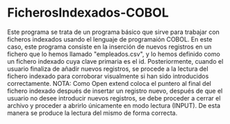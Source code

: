 # FicherosIndexados-COBOL

Este programa se trata de un programa básico que sirve para trabajar con ficheros indexados usando el lenguaje de programaión COBOL. En este caso, este programa consiste en la inserción de nuevos registros en un fichero que lo hemos llamado "empleados.csv", y lo hemos definido como un fichero indexado cuya clave primaria es el id.
Posteriormente, cuando el usuario finaliza de añadir nuevos registros, se procede a la lectura del fichero indexado para corroborar visualmente si han sido introducidos correctamente.
NOTA: Como Open extend coloca el puntero al final del fichero indexado después de insertar un registro nuevo, después de que el usuario no desee introducir nuevos registros, se debe proceder a cerrar el archivo y proceder a abrirlo únicamente en modo lectura (INPUT). De esta manera se produce la lectura del mismo de forma correcta.
